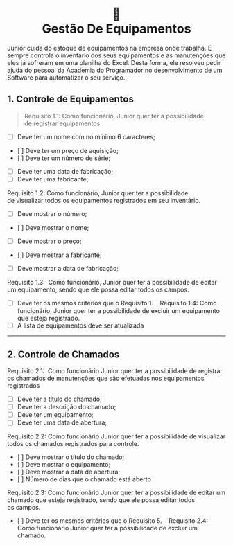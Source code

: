 <h1 align="center">
📄<br> Gestão De Equipamentos
</h1>
Junior cuida do estoque de equipamentos na empresa onde trabalha. E sempre controla o inventário dos seus
equipamentos e as manutenções que eles já sofreram em uma planilha do Excel.
Desta forma, ele resolveu pedir ajuda do pessoal da Academia do Programador no desenvolvimento de um
Software para automatizar o seu serviço.

## 1. Controle de Equipamentos  
> Requisito 1.1: Como funcionário, Junior quer ter a possibilidade de registrar equipamentos
- [ ] Deve ter um nome com no mínimo 6 caracteres;
- [ ] Deve ter um preço de aquisição;  
- [ ] Deve ter um número de série;  
- [ ] Deve ter uma data de fabricação;  
- [ ] Deve ter uma fabricante;   
         
Requisito 1.2: Como funcionário, Junior quer ter a possibilidade de visualizar todos os equipamentos registrados em seu inventário.  
- [ ] Deve mostrar o número;  
- [ ] Deve mostrar o nome;  
- [ ] Deve mostrar o preço; 
- [ ] Deve mostrar a fabricante;   
- [ ] Deve mostrar a data de fabricação;  
         
Requisito 1.3:  Como funcionário, Junior quer ter a possibilidade de editar um equipamento, sendo que ele possa editar todos os campos.   
- [ ] Deve ter os mesmos critérios que o Requisito 1.
 
 Requisito 1.4: Como funcionário, Junior quer ter a possibilidade de excluir um equipamento que esteja registrado. 
- [ ] A lista de equipamentos deve ser atualizada
---         
## 2. Controle de Chamados   
Requisito 2.1:  Como funcionário Junior quer ter a possibilidade
de registrar os chamados de manutenções que são
efetuadas nos equipamentos registrados  
- [ ] Deve ter a título do chamado;  
- [ ] Deve ter a descrição do chamado;  
- [ ] Deve ter um equipamento;  
- [ ] Deve ter uma data de abertura;
         
Requisito 2.2: Como funcionário Junior quer ter a possibilidade de visualizar todos os chamados registrados para controle. 
- [ ] Deve mostrar o título do chamado;  
- [ ] Deve mostrar o equipamento;  
- [ ] Deve mostrar a data de abertura;  
- [ ] Número de dias que o chamado está aberto 
         
Requisito 2.3: Como funcionário Junior quer ter a possibilidade de editar um chamado que esteja registrado, sendo que ele possa editar todos os campos.   
- [ ] Deve ter os mesmos critérios que o Requisito 5. 
 
Requisito 2.4: Como funcionário Junior quer ter a possibilidade de excluir um chamado.

